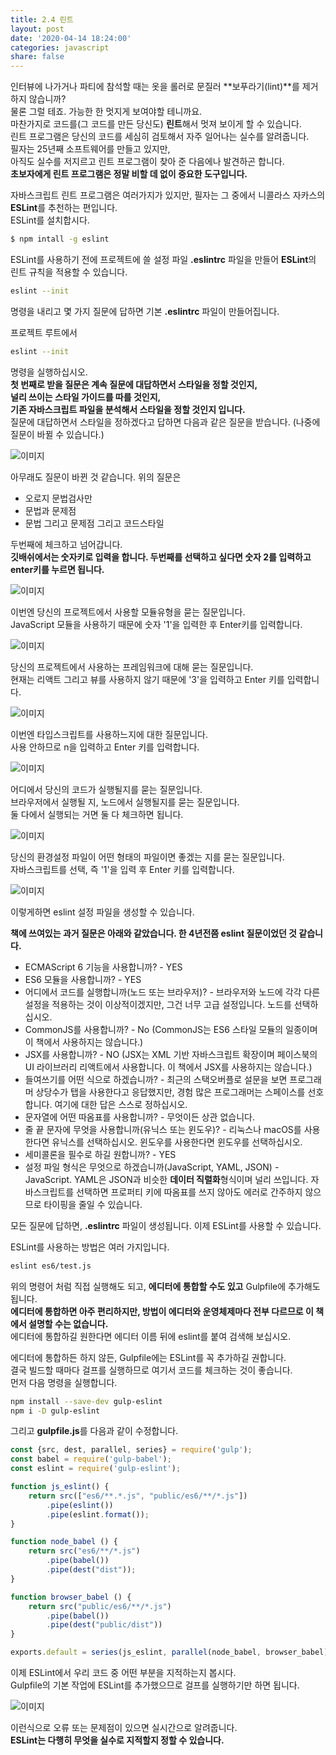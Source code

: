 ```yaml
---
title: 2.4 린트
layout: post
date: '2020-04-14 18:24:00'
categories: javascript
share: false
---
```


인터뷰에 나가거나 파티에 참석할 때는 옷을 롤러로 문질러 **보푸라기(lint)**를 제거하지 않습니까?  
물론 그럴 테죠. 가능한 한 멋지게 보여야할 테니까요.  
마찬가지로 코드를(그 코드를 만든 당신도) **린트**해서 멋져 보이게 할 수 있습니다.  
린트 프로그램은 당신의 코드를 세심히 검토해서 자주 일어나는 실수를 알려줍니다.  
필자는 25년째 소프트웨어를 만들고 있지만,  
아직도 실수를 저지르고 린트 프로그램이 찾아 준 다음에나 발견하곤 합니다.  
**초보자에게 린트 프로그램은 정말 비할 데 없이 중요한 도구입니다.**  

자바스크립트 린트 프로그램은 여러가지가 있지만, 필자는 그 중에서 니콜라스 자카스의 **ESLint**를 추천하는 편입니다.  
ESLint를 설치합시다.

```bash
$ npm intall -g eslint
```

ESLint를 사용하기 전에 프로젝트에 쓸 설정 파일 **.eslintrc** 파일을 만들어 **ESLint**의 린트 규칙을 적용할 수 있습니다.

```bash
eslint --init
```

명령을 내리고 몇 가지 질문에 답하면 기본 **.eslintrc** 파일이 만들어집니다.

프로젝트 루트에서 
```bash
eslint --init
```
명령을 실행하십시오.  
**첫 번째로 받을 질문은 계속 질문에 대답하면서 스타일을 정할 것인지,**  
**널리 쓰이는 스타일 가이드를 따를 것인지,**  
**기존 자바스크립트 파일을 분석해서 스타일을 정할 것인지 입니다.**  
질문에 대답하면서 스타일을 정하겠다고 답하면 다음과 같은 질문을 받습니다. (나중에 질문이 바뀔 수 있습니다.)

![이미지](/assets/img/learningjs/image20.jpg)

아무래도 질문이 바뀐 것 같습니다.  위의 질문은  
* 오로지 문법검사만
* 문법과 문제점
* 문법 그리고 문제점 그리고 코드스타일

두번째에 체크하고 넘어갑니다.  
**깃배쉬에서는 숫자키로 입력을 합니다. 두번째를 선택하고 싶다면 숫자 2를 입력하고 enter키를 누르면 됩니다.**

![이미지](/assets/img/learningjs/image21.jpg)

이번엔 당신의 프로젝트에서 사용할 모듈유형을 묻는 질문입니다.  
JavaScript 모듈을 사용하기 때문에 숫자 '1'을 입력한 후 Enter키를 입력합니다.

![이미지](/assets/img/learningjs/image22.jpg)

당신의 프로젝트에서 사용하는 프레임워크에 대해 묻는 질문입니다.  
현재는 리액트 그리고 뷰를 사용하지 않기 때문에 '3'을 입력하고 Enter 키를 입력합니다.

![이미지](/assets/img/learningjs/image23.jpg)

이번엔 타입스크립트를 사용하느지에 대한 질문입니다.  
사용 안하므로 n을 입력하고 Enter 키를 입력합니다.

![이미지](/assets/img/learningjs/image24.jpg)

어디에서 당신의 코드가 실행될지를 묻는 질문입니다.  
브라우저에서 실행될 지, 노드에서 실행될지를 묻는 질문입니다.  
둘 다에서 실행되는 거면 둘 다 체크하면 됩니다.

![이미지](/assets/img/learningjs/image25.jpg)

당신의 환경설정 파일이 어떤 형태의 파일이면 좋겠는 지를 묻는 질문입니다.  
자바스크립트를 선택, 즉 '1'을 입력 후 Enter 키를 입력합니다.

![이미지](/assets/img/learningjs/image26.jpg)

이렇게하면 eslint 설정 파일을 생성할 수 있습니다.  

**책에 쓰여있는 과거 질문은 아래와 같았습니다. 한 4년전쯤 eslint  질문이었던 것 같습니다.**  

* ECMAScript 6 기능을 사용합니까? - YES
* ES6 모듈을 사용합니까? - YES
* 어디에서 코드를 실행합니까(노드 또는 브라우저)? - 브라우저와 노드에 각각 다른 설정을 적용하는 것이 이상적이겠지만, 그건 너무 고급 설정입니다. 노드를 선택하십시오.
* CommonJS를 사용합니까? - No (CommonJS는 ES6 스타일 모듈의 일종이며 이 책에서 사용하지는 않습니다.)
* JSX를 사용합니까? - NO (JSX는 XML 기반 자바스크립트 확장이며 페이스북의 UI 라이브러리 리액트에서 사용합니다. 이 책에서 JSX를 사용하지는 않습니다.)
* 들여쓰기를 어떤 식으로 하겠습니까? - 최근의 스택오버플로 설문을 보면 프로그래머 상당수가 탭을 사용한다고 응답했지만, 경험 많은 프로그래머는 스페이스를 선호합니다. 여기에 대한 답은 스스로 정하십시오.
* 문자열에 어떤 따옴표를 사용합니까? - 무엇이든 상관 없습니다.
* 줄 끝 문자에 무엇을 사용합니까(유닉스 또는 윈도우)? - 리눅스나 macOS를 사용한다면 유닉스를 선택하십시오. 윈도우를 사용한다면 윈도우를 선택하십시오.
* 세미콜론을 필수로 하길 원합니까? - YES
* 설정 파일 형식은 무엇으로 하겠습니까(JavaScript, YAML, JSON) - JavaScript. YAML은 JSON과 비슷한 **데이터 직렬화**형식이며 널리 쓰입니다. 자바스크립트를 선택하면 프로퍼티 키에 따옴표를 쓰지 않아도 에러로 간주하지 않으므로 타이핑을 줄일 수 있습니다.

모든 질문에 답하면, **.eslintrc** 파일이 생성됩니다. 이제 ESLint를 사용할 수 있습니다.  

ESLint를 사용하는 방법은 여러 가지입니다.  
```bash
eslint es6/test.js
``` 
위의 명령어 처럼 직접 실행해도 되고, **에디터에 통합할 수도 있고** Gulpfile에 추가해도 됩니다.  
**에디터에 통합하면 아주 편리하지만, 방법이 에디터와 운영체제마다 전부 다르므로 이 책에서 설명할 수는 없습니다.**  
에디터에 통합하길 원한다면 에디터 이름 뒤에 eslint를 붙여 검색해 보십시오.  

에디터에 통합하든 하지 않든, Gulpfile에는 ESLint를 꼭 추가하길 권합니다.  
결국 빌드할 때마다 걸프를 실행하므로 여기서 코드를 체크하는 것이 좋습니다.  
먼저 다음 명령을 실행합니다.

```bash
npm install --save-dev gulp-eslint
npm i -D gulp-eslint
```

그리고 **gulpfile.js**를 다음과 같이 수정합니다.

```javascript
const {src, dest, parallel, series} = require('gulp');
const babel = require('gulp-babel');
const eslint = require('gulp-eslint');

function js_eslint() {
    return src(["es6/**.*.js", "public/es6/**/*.js"])
        .pipe(eslint())
        .pipe(eslint.format());
}

function node_babel () {
    return src("es6/**/*.js")
        .pipe(babel())
        .pipe(dest("dist"));
}

function browser_babel () {
    return src("public/es6/**/*.js")
        .pipe(babel())
        .pipe(dest("public/dist"))
}

exports.default = series(js_eslint, parallel(node_babel, browser_babel));
```

이제 ESLint에서 우리 코드 중 어떤 부분을 지적하는지 봅시다.  
Gulpfile의 기본 작업에 ESLint를 추가했으므로 걸프를 실행하기만 하면 됩니다.

![이미지](/assets/img/learningjs/image27.jpg)

이런식으로 오류 또는 문제점이 있으면 실시간으로 알려줍니다.  
**ESLint는 다행히 무엇을 실수로 지적할지 정할 수 있습니다.**